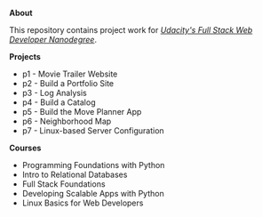 __About__

This repository contains project work for <em>[Udacity's Full Stack Web Developer Nanodegree](https://eu.udacity.com/course/full-stack-web-developer-nanodegree--nd004)</em>.

__Projects__

- p1 - Movie Trailer Website
- p2 - Build a Portfolio Site
- p3 - Log Analysis
- p4 - Build a Catalog
- p5 - Build  the Move Planner App
- p6 - Neighborhood Map
- p7 - Linux-based Server Configuration

__Courses__

- Programming Foundations with Python
- Intro to Relational Databases
- Full Stack Foundations
- Developing Scalable Apps with Python
- Linux Basics for Web Developers
